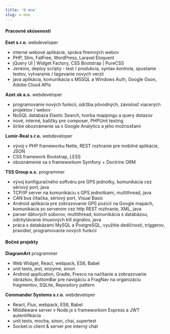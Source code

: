 ```yaml
---
title: 'O mne'
slug: o-mne
---
```


#### Pracovné skúsenosti

**Eset s.r.o.** webdeveloper

* interné webové aplikácie, správa firemných webov
* PHP, Slim, FatFree, WordPress, Laravel Eloquent
* jQuery UI | Widget Factory, CSS Bootstrap | PureCSS
* Jenkins, deploy scripty - test / produkcia, syntax kontrola, spustanie testov, vytvaranie / tagovanie novych verzii
* java aplikácia, komunikácia s MSSQL a Windows Auth, Google Gson, Adobe Cloud APIs

**Azet.sk a.s.** webdeveloper

* programovanie nových funkcii, údržba pôvodných, závislosť viacerých projektov / webov
* NoSQL databáza Elastic Search, tvorba mappingu a query dotazov
* nové, interné, balíčky pre composer, PHPUnit testing
* širšie oboznámenie sa s Google Analytics a jeho možnosťami

**Lumir-Real s.r.o.** webdeveloper

* vývoj v PHP frameworku Nette, REST rozhranie pre mobilné aplikácie, JSON
* CSS framework Bootstrap, LESS
* oboznámenie sa s frameworkom Symfony + Doctrine ORM

**TSS Group a.s.** programmer

* vývoj konfiguračného softvéru pre GPS jednotky, komunikácia cez sériový port, java
* TCP/IP server na komunikáciu s GPS jednotkami, multithread, java
* CAN bus čítačka, sériový port, Visual Basic
* Android aplikácia pre zobrazovanie GPS pozícii na Google mapách, komunikácia so serverom cez http REST rozhranie, XML, java
* parser dátových súborov, multithread, komunikácia s databázou, odchytávanie linuxových kill signálov, java
* práca s databázami MySQL a PostgreSQL, využitie dedičnosti, triggerov, pravidiel, programovanie nových funkcii

#### Bočné projekty

**DiagramArt** programmer

* Web Widget, React, webpack, ES6, Babel
* unit tests, jest, enzyme, sinon
* Android application, Gradle, Fresco na načítanie a zobrazovanie obrázkov, BottomBar pre navigáciu a FragNav na organizáciu fragmentov, SQLite, Repository pattern

**Commander Systems s.r.o.** webdeveloper

* React, Flux, webpack, ES6, Babel
* Middleware server v Node.js s frameworkom Express a JWT autentifikácia
* unit tests, mocha, sinon, chai, supertest
* Socket.io client & server pre interný chat
